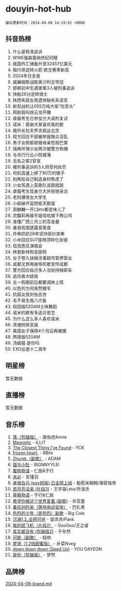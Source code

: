# douyin-hot-hub

`最后更新时间：2024-04-08 14:19:01 +0800`

## 抖音热榜

1. 什么是核准追诉
1. WWE强森塞纳世纪同框
1. 我国外汇储备升至32457亿美元
1. 独行侠逆转火箭 欧文赛季新高
1. 2024年日全食
1. 威廉姆斯战胜奥沙利文夺冠
1. 邯郸初中生遇害案3人被刑事追诉
1. 快船26分逆转骑士
1. 陕西失踪女孩遗体缺失系谣言
1. 新型战机让055万吨大驱“吃苦头”
1. 网剧我叫徐云龙开播
1. 虐猫考生已参加兰大调剂复试
1. 诺米：感谢大家喜欢我的歌
1. 俄外长拉夫罗夫抵达北京
1. 校方回应干部被举报聚众淫乱
1. 男子女厕偷窥被母亲怒扇巴掌
1. 瑞典环保少女两次被警方拘捕
1. 与凤行行云小院被淹
1. 无名之辈2官宣
1. 被刑事追诉的3人将受何处罚
1. 司机高速上掉了80万的银子
1. 别再给自己制造身材焦虑了
1. 小女孩遇上英歌队说跳就跳
1. 虐猫考生现身兰大并拒绝采访
1. 老妈爆改女大学生
1. 小偷破坏监控偷天鹅蛋
1. 郭麒麟一开口ktv都变味儿了
1. 宗馥莉再接手娃哈哈旗下两公司
1. 谁懂广西三月三的含金量
1. 春游氛围感露营美食
1. 炸串奶奶26年坚持低价卖串
1. 小米回应SU7座椅顶碎化妆镜
1. 伍佰悉尼演唱会
1. 林更新林狗变舔狗
1. 女子卷入扶梯涉事超市暂停营业
1. 成都文旅用谢帝的歌宣传成都
1. 警方回应临汾多人当街持械砸车
1. 追风者大结局
1. 五一假期前后都要调休上班
1. 以色列为何突然撤军
1. 抗癌女孩刘怡去世
1. 毛不易生吞八爪鱼
1. 校园版520AM土味舞蹈
1. 诺米的歌有多适合思念
1. 为什么这么多人喜欢诺米
1. 灵魂附体变装
1. 美国女子保释4个月后再被捕
1. 熬夜版520AM
1. 汤姆猫 是你吗
1. EXO出道十二周年

## 明星榜

暂无数据

## 直播榜

暂无数据

## 音乐榜

1. [落（剪辑版）](https://sf5-hl-cdn-tos.douyinstatic.com/obj/tos-cn-ve-2774/o0h6HvN1BBbli9LtU3i5fQIleBQMF5Cg4TZmmC) - 唐伯虎Annie
1. [Magnetic](https://sf5-hl-cdn-tos.douyinstatic.com/obj/tos-cn-ve-2774/oAQCYdBNZfLACGDmVFAsfAtpy32tqErgQ3XgBN) - ILLIT
1. [The Closest Thing I've Found](https://sf5-hl-cdn-tos.douyinstatic.com/obj/tos-cn-ve-2774/514ab5d9146f4d2ca454b7adff8e5e4d) - YCK
1. [frozen heart.](https://sf6-cdn-tos.douyinstatic.com/obj/tos-cn-ve-2774/oIIWJfyjIACZA9zQMtnJ6hQQhFC4vhCupoRBsO) - 8Bite
1. [Zhurek（副歌）](https://sf5-hl-cdn-tos.douyinstatic.com/obj/tos-cn-ve-2774/ooQm8FBZQDlf0btEYgVpCcSCQfrdJGBEKZYBGS) - ADAM
1. [猫与小肚](https://sf5-hl-cdn-tos.douyinstatic.com/obj/tos-cn-ve-2774/osZeoClMECgK8DYl6VebABgbchEtPYQjZEnRtd) - BIGNNYYLEI
1. [蜜桃物语](https://sf5-hl-cdn-tos.douyinstatic.com/obj/tos-cn-ve-2774/oIhOSCZtIACtYU4XQkngiW9kCBfVD1Fz9IYeqL) - 仁辰&于行
1. [未必](https://sf5-hl-cdn-tos.douyinstatic.com/obj/tos-cn-ve-2774/ogntQMFnKQDZUgTCYuJgfLEtleYZZFxBQqhhFB) - 言瑾羽
1. [身骑白马 (pay姐版) 已全网上线](https://sf6-cdn-tos.douyinstatic.com/obj/tos-cn-ve-2774/oQLO5ZgLsFkaDhdIIveF2zUCgfweY0gWaH4AQG) - 黏苞米糊糊/潮音铭帝
1. [若月亮没来 (片段3)](https://sf3-cdn-tos.douyinstatic.com/obj/tos-cn-ve-2774/okfyEUsGW1B1ovJi5JiN9IjvAT2lMwA054GoEB) - 王宇宙Leto/乔浚丞
1. [草莓物语](https://sf3-cdn-tos.douyinstatic.com/obj/tos-cn-ve-2774/okynhJ7jEAIIZBfsLgYMEI8QC3WbQNN66RKzhT) - 于行&仁辰
1. [希望你被这个世界爱着 (副歌)](https://sf3-cdn-tos.douyinstatic.com/obj/tos-cn-ve-2774/oUHCmWQfZlE3QQBKBeD8rCFLpJzPgCpImhsxMt) - 许亚童
1. [春风何时来（等待命运安排）](https://sf5-hl-cdn-tos.douyinstatic.com/obj/tos-cn-ve-2774/oICBNbD3gelMfB4WgiD1KI2jQtXZE2FgHLwtsl) - 巴扎黑
1. [热烈的少年（是热烈）副歌](https://sf5-hl-cdn-tos.douyinstatic.com/obj/tos-cn-ve-2774/owVNI0CLDAUMtSz6TEYvfFBFL4UDFFhLfgK8fa) - Big Cole
1. [沉溺1.2_全网可听](https://sf5-hl-cdn-tos.douyinstatic.com/obj/tos-cn-ve-2774/ok2QoiBqsWAX9McZmWiI9gAB0EzwD4Xj6yfmtH) - 邹沛沛/Pank
1. [我的纸飞机（片段2）](https://sf5-hl-cdn-tos.douyinstatic.com/obj/tos-cn-ve-2774/oM2ZrKcg2CD5AeRB2gkeXOFB1IxAGJdZPazYHf) - GooGoo/王之睿
1. [其实都没有 (剪辑版2)](https://sf6-cdn-tos.douyinstatic.com/obj/tos-cn-ve-2774/oEBNQenHZtBhxYjGgUDQk0BCHTigQafgFlbQ7k) - 于冬然
1. [可能（副歌）](https://sf5-hl-cdn-tos.douyinstatic.com/obj/tos-cn-ve-2774/cde1731888894259b333569393c2fb51) - 程响
1. [梦游（1.2倍甜蜜版）](https://sf5-hl-cdn-tos.douyinstatic.com/obj/tos-cn-ve-2774/o4gyAUm8hwufoEABmwVIiQtHsFuGzAEEWtNMzo) - 补菜Nveg
1. [down down down (Sped Up)](https://sf3-cdn-tos.douyinstatic.com/obj/tos-cn-ve-2774/ow80iABiXIO9DsFwK6WeZKMaJRi3BPJAotDy8m) - YOU DAYEON
1. [是你（剪辑版）](https://sf3-cdn-tos.douyinstatic.com/obj/tos-cn-ve-2774/46019dae783c4c969944217fe1cfafc4) - 梦然

## 品牌榜

[2024-04-08-brand.md](2024-04-08-brand.md)
